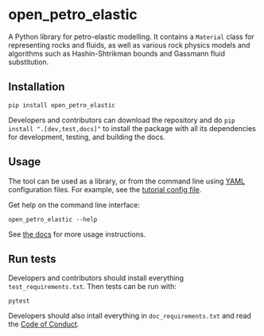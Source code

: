 # open_petro_elastic

A Python library for petro-elastic modelling. It contains a `Material` class for representing rocks and fluids, as well as various rock physics models and algorithms such as Hashin-Shtrikman bounds and Gassmann fluid substitution.


## Installation

```
pip install open_petro_elastic
```

Developers and contributors can download the repository and do `pip install ".[dev,test,docs]"` to install the package with all its dependencies for development, testing, and building the docs.


## Usage

The tool can be used as a library, or from the command line using [YAML](https://en.wikipedia.org/wiki/YAML) configuration files. For example, see the [tutorial config file](tutorial_config/tutorial_config.yaml).

Get help on the command line interface:

```
open_petro_elastic --help
```

See [the docs](docs/index.rst) for more usage instructions.


## Run tests

Developers and contributors should install everything `test_requirements.txt`. Then tests can be run with:

```
pytest
```

Developers should also intall everything in `doc_requirements.txt` and read the [Code of Conduct](CODE_OF_CONDUCT.md).
